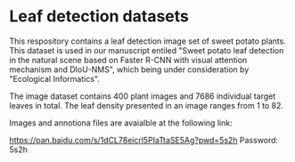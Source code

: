 # Leaf detection datasets
This respository contains a leaf detection image set of sweet potato plants.
This dataset is used in our manuscript entiled "Sweet potato leaf detection in the natural scene based on Faster R-CNN with visual attention mechanism and DIoU-NMS", which being under consideration by "Ecological Informatics".

The image dataset contains 400 plant images and 7686 individual target leaves in total. 
The leaf density presented in an image ranges from 1 to 82.

Images and annotiona files are avaialble at the following link:

https://pan.baidu.com/s/1dCL78eicrl5PIaTtaSE5Ag?pwd=5s2h 
Password: 5s2h

